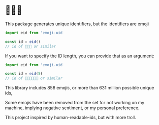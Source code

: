 # 💯💜🎉

This package generates unique identifiers, but the identifiers are emoji

```javascript
import eid from 'emoji-uid

const id = eid()
// id of 💯💜🎉 or similar
```

If you want to specify the ID length, you can provide that as an argument:

```javascript
import eid from 'emoji-uid

const id = eid(5)
// id of 💯💜🎉🏳️‍🌈🔑 or similar
```

This library includes 858 emojis, or more than 631 million possible unique ids,

Some emojis have been removed from the set for not working on my machine, implying negative sentiment, or my personal preference.

This project inspired by human-readable-ids, but with more troll.
